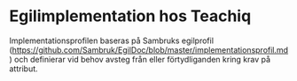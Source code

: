 # Egilimplementation hos Teachiq

Implementationsprofilen baseras på Sambruks egilprofil (https://github.com/Sambruk/EgilDoc/blob/master/implementationsprofil.md) och definierar vid behov avsteg från eller förtydliganden kring krav på attribut.
